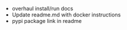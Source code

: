 * overhaul install/run docs
* Update readme.md with docker instructions
* pypi package link in readme
